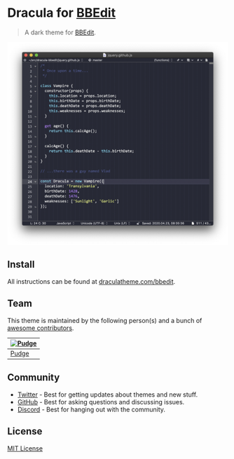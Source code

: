 # Dracula for [BBEdit](http://www.barebones.com/products/bbedit/)

> A dark theme for [BBEdit](http://www.barebones.com/products/bbedit/).

![Screenshot](./screenshot.png)

## Install

All instructions can be found at [draculatheme.com/bbedit](https://draculatheme.com/bbedit).

## Team

This theme is maintained by the following person(s) and a bunch of [awesome contributors](https://github.com/dracula/bbedit/graphs/contributors).

| [![Pudge](https://avatars0.githubusercontent.com/u/15170?v=3&s=70)](https://github.com/pudge) |
| --------------------------------------------------------------------------------------------- |
| [Pudge](https://github.com/pudge)                                                             |

## Community

- [Twitter](https://twitter.com/draculatheme) - Best for getting updates about themes and new stuff.
- [GitHub](https://github.com/dracula/dracula-theme/discussions) - Best for asking questions and discussing issues.
- [Discord](https://draculatheme.com/discord-invite) - Best for hanging out with the community.

## License

[MIT License](./LICENSE)
